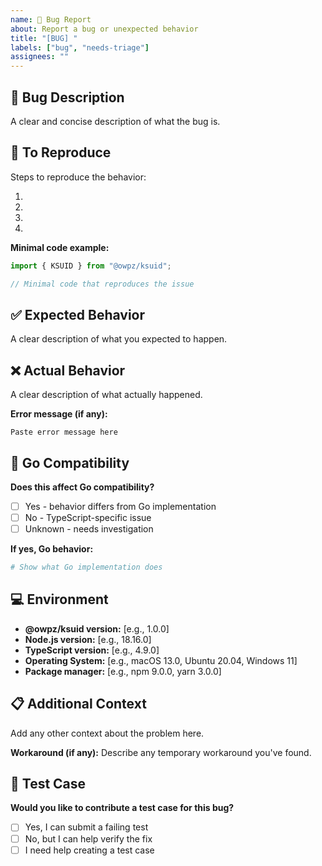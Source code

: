 ```yaml
---
name: 🐛 Bug Report
about: Report a bug or unexpected behavior
title: "[BUG] "
labels: ["bug", "needs-triage"]
assignees: ""
---
```


## 🐛 Bug Description

A clear and concise description of what the bug is.

## 🔄 To Reproduce

Steps to reproduce the behavior:

1.
2.
3.
4.

**Minimal code example:**

```typescript
import { KSUID } from "@owpz/ksuid";

// Minimal code that reproduces the issue
```

## ✅ Expected Behavior

A clear description of what you expected to happen.

## ❌ Actual Behavior

A clear description of what actually happened.

**Error message (if any):**

```
Paste error message here
```

## 🔧 Go Compatibility

**Does this affect Go compatibility?**

- [ ] Yes - behavior differs from Go implementation
- [ ] No - TypeScript-specific issue
- [ ] Unknown - needs investigation

**If yes, Go behavior:**

```bash
# Show what Go implementation does
```

## 💻 Environment

- **@owpz/ksuid version:** [e.g., 1.0.0]
- **Node.js version:** [e.g., 18.16.0]
- **TypeScript version:** [e.g., 4.9.0]
- **Operating System:** [e.g., macOS 13.0, Ubuntu 20.04, Windows 11]
- **Package manager:** [e.g., npm 9.0.0, yarn 3.0.0]

## 📋 Additional Context

Add any other context about the problem here.

**Workaround (if any):** Describe any temporary workaround you've found.

## 🧪 Test Case

**Would you like to contribute a test case for this bug?**

- [ ] Yes, I can submit a failing test
- [ ] No, but I can help verify the fix
- [ ] I need help creating a test case
